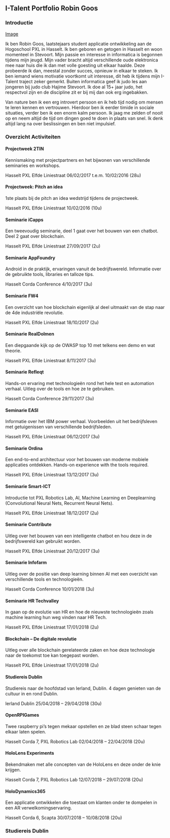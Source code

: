 ## I-Talent Portfolio Robin Goos
### Introductie

[Image](https://i.imgur.com/muZTLKm.jpg)

Ik ben Robin Goos, laatstejaars student applicatie ontwikkeling aan de Hogoschool PXL in Hasselt. Ik ben geboren en getogen in Hasselt en woon momenteel in Stevoort. Mijn passie en interesse in informatica is begonnen tijdens mijn jeugd. Mijn vader bracht altijd verschillende oude elektronica mee naar huis die ik dan met volle goesting uit elkaar haalde. Deze probeerde ik dan, meestal zonder succes, opnieuw in elkaar te steken. Ik ben iemand wiens motivatie voortkomt uit interesse, dit heb ik tijdens mijn I-Talent traject zeker gemerkt. Buiten informatica geef ik judo les aan jongeren bij judo club Hajime Stevoort. Ik doe al 15+ jaar judo, het respectvol zijn en de discipline zit er bij mij dan ook erg ingebakken.

Van nature ben ik een erg introvert persoon en ik heb tijd nodig om mensen te leren kennen en vertrouwen. Hierdoor ben ik eerder timide in sociale situaties, verder ben ik een enorm kalm persoon. Ik jaag me zelden of nooit op en neem altijd de tijd om dingen goed te doen in plaats van snel. Ik denk altijd lang na over beslissingen en ben niet impulsief. 


### Overzicht Activiteiten
#### Projectweek 2TIN

Kennismaking met projectpartners en het bijwonen van verschillende seminaries en workshops.

Hasselt PXL Elfde Liniestraat 
06/02/2017 t.e.m. 10/02/2016 (28u)

#### Projectweek: Pitch an idea 

1ste plaats bij de pitch an idea wedstrijd tijdens de projectweek.

Hasselt PXL Elfde Liniestraat 
10/02/2016 (10u)

#### Seminarie iCapps

Een tweevoudig seminarie, deel 1 gaat over het bouwen van een chatbot. Deel 2 gaat over blockchain.

Hasselt PXL Elfde Liniestraat 
27/09/2017 (2u)

#### Seminarie AppFoundry

Android in de praktijk, ervaringen vanuit de bedrijfswereld. Informatie over de gebruikte tools, libraries en talloze tips.

Hasselt Corda Conference
4/10/2017 (3u)

#### Seminarie FW4

Een overzicht van hoe blockchain eigenlijk al deel uitmaakt van de stap naar de 4de industriële revolutie.

Hasselt PXL Elfde Liniestraat 
18/10/2017 (2u)

#### Seminarie RealDolmen

Een diepgaande kijk op de OWASP top 10 met telkens een demo en wat theorie.

Hasselt PXL Elfde Liniestraat 
8/11/2017 (3u)

#### Seminarie Refleqt

Hands-on ervaring met technologieën rond het hele test en automation verhaal. Uitleg over de tools en hoe ze te gebruiken.

Hasselt Corda Conference
29/11/2017 (3u)

#### Seminarie EASI

Informatie over het IBM power verhaal. Voorbeelden uit het bedrijfsleven met getuigenissen van verschillende bedrijfsleden.

Hasselt PXL Elfde Liniestraat 
06/12/2017 (3u)

#### Seminarie Ordina

Een end-to-end architectuur voor het bouwen van moderne mobiele applicaties ontdekken. Hands-on experience with the tools required.

Hasselt PXL Elfde Liniestraat 
13/12/2017 (3u)

#### Seminarie Smart-ICT

Introductie tot PXL Robotics Lab, AI, Machine Learning en Deeplearning (Convolutional Neural Nets, Recurrent Neural Nets). 

Hasselt PXL Elfde Liniestraat 
18/12/2017 (2u)

#### Seminarie Contribute

Uitleg over het bouwen van een intelligente chatbot en hou deze in de bedrijfswereld kan gebruikt worden.

Hasselt PXL Elfde Liniestraat 
20/12/2017 (3u)

#### Seminarie Infofarm

Uitleg over de positie van deep learning binnen AI met een overzicht van verschillende tools en technologieën. 

Hasselt Corda Conference
10/01/2018 (3u)

#### Seminarie HR Techvalley

In gaan op de evolutie van HR en hoe de nieuwste technologieën zoals machine learning hun weg vinden naar HR Tech.

Hasselt PXL Elfde Liniestraat 
17/01/2018 (2u)

#### Blockchain – De digitale revolutie

Uitleg over alle blockchain gerelateerde zaken en hoe deze technologie naar de toekomst toe kan toegepast worden.

Hasselt PXL Elfde Liniestraat 
17/01/2018 (2u)

#### Studiereis Dublin

Studiereis naar de hoofdstad van Ierland, Dublin. 4 dagen genieten van de cultuur in en rond Dublin.  

Ierland Dublin
25/04/2018 – 29/04/2018 (30u)

#### OpenRPIGames

Twee raspberry pi’s tegen mekaar opstellen en ze blad steen schaar tegen elkaar laten spelen.

Hasselt Corda 7, PXL Robotics Lab
02/04/2018 – 22/04/2018 (20u)

#### HoloLens Experiments

Bekendmaken met alle concepten van de HoloLens en deze onder de knie krijgen.

Hasselt Corda 7, PXL Robotics Lab
12/07/2018 – 29/07/2018 (20u)

#### HoloDynamics365

Een applicatie ontwikkelen die toestaat om klanten onder te dompelen in een AR verwelkomingservaring.

Hasselt Corda 6, Scapta
30/07/2018 – 10/08/2018 (20u)


### Studiereis Dublin
